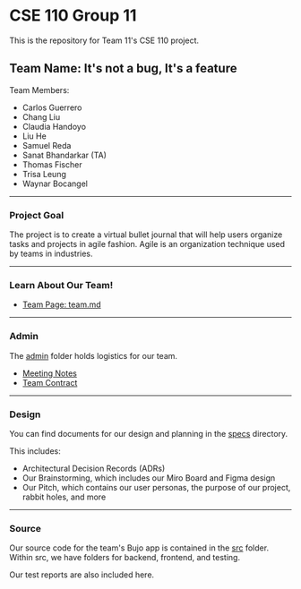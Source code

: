 # CSE 110 Group 11
This is the repository for Team 11's CSE 110 project.  

## Team Name: It's not a bug, It's a feature

Team Members:   
- Carlos Guerrero
- Chang Liu
- Claudia Handoyo
- Liu He 
- Samuel Reda
- Sanat Bhandarkar (TA)
- Thomas Fischer
- Trisa Leung
- Waynar Bocangel  
<hr></hr>

### Project Goal  

The project is to create a virtual bullet journal that will help users organize tasks and projects in agile fashion.
Agile is an organization technique used by teams in industries. 
<hr></hr> 

### Learn About Our Team!
- [Team Page: team.md](/admin/team.md)
<hr></hr>

### Admin 
The [admin](/admin) folder holds logistics for our team.
- [Meeting Notes](/admin/meetings)
- [Team Contract](/admin/misc)
<hr></hr>


### Design
You can find documents for our design and planning in the [specs](/specs) directory. 

This includes:
- Architectural Decision Records (ADRs)
- Our Brainstorming, which includes our Miro Board and Figma design
- Our Pitch, which contains our user personas, the purpose of our project, rabbit holes, and more
<hr> </hr>

### Source
Our source code for the team's Bujo app is contained in the [src](/src) folder. Within src, we have folders for backend, frontend, and testing.

Our test reports are also included here.



